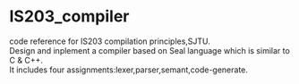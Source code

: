 # IS203_compiler
code reference for IS203 compilation principles,SJTU.<br/>
Design and inplement a compiler based on Seal language which is similar to C & C++.<br/>
It includes four assignments:lexer,parser,semant,code-generate.<br/>
